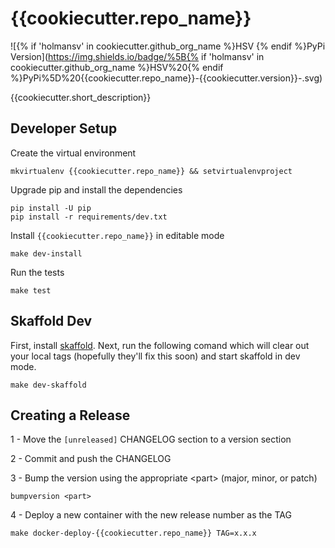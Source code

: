 {{cookiecutter.repo_name}}
=====
![{% if 'holmansv' in cookiecutter.github_org_name %}HSV {% endif %}PyPi Version](https://img.shields.io/badge/%5B{% if 'holmansv' in cookiecutter.github_org_name %}HSV%20{% endif %}PyPi%5D%20{{cookiecutter.repo_name}}-{{cookiecutter.version}}-<COLOR>.svg)

{{cookiecutter.short_description}}

Developer Setup
---------------
Create the virtual environment
```
mkvirtualenv {{cookiecutter.repo_name}} && setvirtualenvproject
```
Upgrade pip and install the dependencies
```
pip install -U pip
pip install -r requirements/dev.txt
```
Install `{{cookiecutter.repo_name}}` in editable mode
```
make dev-install
```
Run the tests
```
make test
```

Skaffold Dev
------------
First, install [skaffold](https://skaffold.dev/). Next, run the following comand which will
clear out your local tags (hopefully they'll fix this soon) and start skaffold in dev mode.
```
make dev-skaffold
```

Creating a Release
----------------
1 - Move the `[unreleased]` CHANGELOG section to a version section

2 - Commit and push the CHANGELOG

3 - Bump the version using the appropriate \<part> (major, minor, or patch)
```
bumpversion <part>
```
4 - Deploy a new container with the new release number as the TAG
```
make docker-deploy-{{cookiecutter.repo_name}} TAG=x.x.x
```
